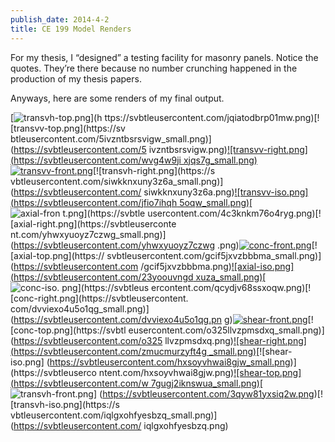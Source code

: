 ```yaml
---
publish_date: 2014-4-2
title: CE 199 Model Renders
---
```


For my thesis, I “designed” a testing facility for masonry panels. Notice the
quotes. They’re there because no number crunching happened in the production
of my thesis papers.

Anyways, here are some renders of my final output.

[![transvh-top.png](https://svbtleusercontent.com/jqiatodbrp01mw_small.png)](h
ttps://svbtleusercontent.com/jqiatodbrp01mw.png)[![transvv-top.png](https://sv
btleusercontent.com/5ivzntbsrsvigw_small.png)](https://svbtleusercontent.com/5
ivzntbsrsvigw.png)[![transvv-right.png](https://svbtleusercontent.com/wvg4w9ji
xjqs7g_small.png)](https://svbtleusercontent.com/wvg4w9jixjqs7g.png
)[![transvv-front.png](https://svbtleusercontent.com/g9yxu3wangpa_small.png)](
https://svbtleusercontent.com/g9yxu3wangpa.png)[![transvh-right.png](https://s
vbtleusercontent.com/siwkknxuny3z6a_small.png)](https://svbtleusercontent.com/
siwkknxuny3z6a.png)[![transvv-iso.png](https://svbtleusercontent.com/jfio7ihqh
5oqw_small.png)](https://svbtleusercontent.com/jfio7ihqh5oqw.png)[![axial-fron
t.png](https://svbtleusercontent.com/4c3knkm76o4ryg_small.png)](https://svbtle
usercontent.com/4c3knkm76o4ryg.png)[![axial-right.png](https://svbtleuserconte
nt.com/yhwxyuoyz7czwg_small.png)](https://svbtleusercontent.com/yhwxyuoyz7czwg
.png)[![conc-front.png](https://svbtleusercontent.com/pqbho7rojuoxka_small.png
)](https://svbtleusercontent.com/pqbho7rojuoxka.png)[![axial-top.png](https://
svbtleusercontent.com/gcif5jxvzbbbma_small.png)](https://svbtleusercontent.com
/gcif5jxvzbbbma.png)[![axial-iso.png](https://svbtleusercontent.com/23yoouvngd
xuza_small.png)](https://svbtleusercontent.com/23yoouvngdxuza.png)[![conc-iso.
png](https://svbtleusercontent.com/qcydjv68ssxoqw_small.png)](https://svbtleus
ercontent.com/qcydjv68ssxoqw.png)[![conc-right.png](https://svbtleusercontent.
com/dvviexo4u5o1qg_small.png)](https://svbtleusercontent.com/dvviexo4u5o1qg.pn
g)[![shear-front.png](https://svbtleusercontent.com/qwqvoesxhswlw_small.png)](
https://svbtleusercontent.com/qwqvoesxhswlw.png)[![conc-top.png](https://svbtl
eusercontent.com/o325llvzpmsdxq_small.png)](https://svbtleusercontent.com/o325
llvzpmsdxq.png)[![shear-right.png](https://svbtleusercontent.com/zmucmurzyft4g
_small.png)](https://svbtleusercontent.com/zmucmurzyft4g.png)[![shear-iso.png]
(https://svbtleusercontent.com/hxsoyvhwai8gjw_small.png)](https://svbtleuserco
ntent.com/hxsoyvhwai8gjw.png)[![shear-top.png](https://svbtleusercontent.com/w
7gugj2iknswua_small.png)](https://svbtleusercontent.com/w7gugj2iknswua.png
)[![transvh-front.png](https://svbtleusercontent.com/3qyw81yxsiq2w_small.png)]
(https://svbtleusercontent.com/3qyw81yxsiq2w.png)[![transvh-iso.png](https://s
vbtleusercontent.com/iqlgxohfyesbzq_small.png)](https://svbtleusercontent.com/
iqlgxohfyesbzq.png)